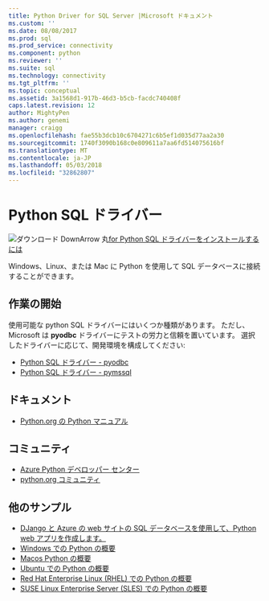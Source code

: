 ```yaml
---
title: Python Driver for SQL Server |Microsoft ドキュメント
ms.custom: ''
ms.date: 08/08/2017
ms.prod: sql
ms.prod_service: connectivity
ms.component: python
ms.reviewer: ''
ms.suite: sql
ms.technology: connectivity
ms.tgt_pltfrm: ''
ms.topic: conceptual
ms.assetid: 3a1568d1-917b-46d3-b5cb-facdc740408f
caps.latest.revision: 12
author: MightyPen
ms.author: genemi
manager: craigg
ms.openlocfilehash: fae55b3dcb10c6704271c6b5ef1d035d77aa2a30
ms.sourcegitcommit: 1740f3090b168c0e809611a7aa6fd514075616bf
ms.translationtype: MT
ms.contentlocale: ja-JP
ms.lasthandoff: 05/03/2018
ms.locfileid: "32862807"
---
```

# <a name="python-sql-driver"></a>Python SQL ドライバー

![ダウンロード DownArrow 丸](../../ssdt/media/download.png)[for Python SQL ドライバーをインストールするには](../sql-connection-libraries.md#anchor-20-drivers-relational-access)

Windows、Linux、または Mac に Python を使用して SQL データベースに接続することができます。    
  
## <a name="getting-started"></a>作業の開始  
使用可能な python SQL ドライバーにはいくつか種類があります。 ただし、Microsoft は **pyodbc** ドライバーにテストの労力と信頼を置いています。 選択したドライバーに応じて、開発環境を構成してください:
* [Python SQL ドライバー - pyodbc](pyodbc/python-sql-driver-pyodbc.md)
* [Python SQL ドライバー - pymssql](pymssql/python-sql-driver-pymssql.md)
  
## <a name="documentation"></a>ドキュメント  
* [Python.org の Python マニュアル](https://www.python.org/doc/)  
  
## <a name="community"></a>コミュニティ  
* [Azure Python デベロッパー センター](https://azure.microsoft.com/develop/python/)  
* [python.org コミュニティ](https://www.python.org/community/)  
  
## <a name="more-samples"></a>他のサンプル  
* [DJango と Azure の web サイトの SQL データベースを使用して、Python web アプリを作成します。](https://github.com/Microsoft/PTVS/wiki/Django-and-SQL-Database-on-Azure)
* [Windows での Python の概要](https://www.microsoft.com/sql-server/developer-get-started/python/windows/)
* [Macos Python の概要](https://www.microsoft.com/sql-server/developer-get-started/python/mac/)
* [Ubuntu での Python の概要](https://www.microsoft.com/sql-server/developer-get-started/python/ubuntu/)
* [Red Hat Enterprise Linux (RHEL) での Python の概要](https://www.microsoft.com/sql-server/developer-get-started/python/rhel/)
* [SUSE Linux Enterprise Server (SLES) での Python の概要](https://www.microsoft.com/sql-server/developer-get-started/python/sles/)
